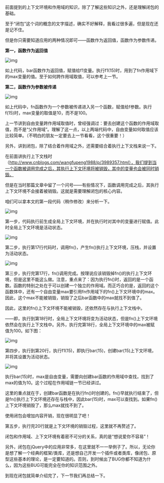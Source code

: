 前面提到的上下文环境和作用域的知识，除了了解这些知识之外，还是理解闭包的基础。

至于“闭包”这个词的概念的文字描述，确实不好解释，我看过很多遍，但是现在还是记不住。

但是你只需要知道应用的两种情况即可——函数作为返回值，函数作为参数传递。

**第一，函数作为返回值**

![img](https://images0.cnblogs.com/blog/138012/201409/260747286391027.png)

如上代码，bar函数作为返回值，赋值给f1变量。执行f1(15)时，用到了fn作用域下的max变量的值。至于如何跨作用域取值，可以参考上一节。

 

**第二，函数作为参数被传递**

![img](https://images0.cnblogs.com/blog/138012/201409/260747498738414.png)

如上代码中，fn函数作为一个参数被传递进入另一个函数，赋值给f参数。执行f(15)时，max变量的取值是10，而不是100。

 

上一节讲到自由变量跨作用域取值时，曾经强调过：要去创建这个函数的作用域取值，而不是“父作用域”。理解了这一点，以上两端代码中，自由变量如何取值应该比较简单。（不明白的朋友一定要去上一节看看，这个很重要！）

 

另外，讲到闭包，除了结合着作用域之外，还需要结合着执行上下文栈来说一下。

在前面讲执行上下文栈时（http://www.cnblogs.com/wangfupeng1988/p/3989357.html），我们提到当一个函数被调用完成之后，其执行上下文环境将被销毁，其中的变量也会被同时销毁。

但是在当时那篇文章中留了一个问号——有些情况下，函数调用完成之后，其执行上下文环境不会接着被销毁。这就是需要理解闭包的核心内容。

咱们可以拿本文的第一段代码（稍作修改）来分析一下。

![img](https://images0.cnblogs.com/blog/138012/201409/260749156077205.png)

 

第一步，代码执行前生成全局上下文环境，并在执行时对其中的变量进行赋值。此时全局上下文环境是活动状态。

![img](https://images0.cnblogs.com/blog/138012/201409/260749349988764.png)

 

第二步，执行第17行代码时，调用fn()，产生fn()执行上下文环境，压栈，并设置为活动状态。

![img](https://images0.cnblogs.com/blog/138012/201409/260750319351092.png)

 

第三步，执行完第17行，fn()调用完成。按理说应该销毁掉fn()的执行上下文环境，但是这里不能这么做。注意，重点来了：因为执行fn()时，返回的是一个函数。函数的特别之处在于可以创建一个独立的作用域。而正巧合的是，返回的这个函数体中，还有一个自由变量max要引用fn作用域下的fn()上下文环境中的max。因此，这个max不能被销毁，销毁了之后bar函数中的max就找不到值了。

因此，这里的fn()上下文环境不能被销毁，还依然存在与执行上下文栈中。

——即，执行到第18行时，全局上下文环境将变为活动状态，但是fn()上下文环境依然会在执行上下文栈中。另外，执行完第18行，全局上下文环境中的max被赋值为100。如下图：

![img](https://images0.cnblogs.com/blog/138012/201409/260957500455644.png)

 

第四步，执行到第20行，执行f1(15)，即执行bar(15)，创建bar(15)上下文环境，并将其设置为活动状态。

![img](https://images0.cnblogs.com/blog/138012/201409/260958057327369.png)

执行bar(15)时，max是自由变量，需要向创建bar函数的作用域中查找，找到了max的值为10。这个过程在作用域链一节已经讲过。

这里的重点就在于，创建bar函数是在执行fn()时创建的。fn()早就执行结束了，但是fn()执行上下文环境还存在与栈中，因此bar(15)时，max可以查找到。如果fn()上下文环境销毁了，那么max就找不到了。

使用闭包会增加内容开销，现在很明显了吧！

 

第五步，执行完20行就是上下文环境的销毁过程，这里就不再赘述了。

 

闭包和作用域、上下文环境有着密不可分的关系，真的是“想说爱你不容易”！

另外，闭包在jQuery中的应用非常多，在这里就不一一举例子了。所以，无论你是想了解一个经典的框架/类库，还是想自己开发一个插件或者类库，像闭包、原型这些基本的理论，是一定要知道的。否则，到时候出了BUG你都不知道为什么，因为这些BUG可能完全在你的知识范围之外。

 

到现在闭包就简单介绍完了，下一节我们再总结一下。